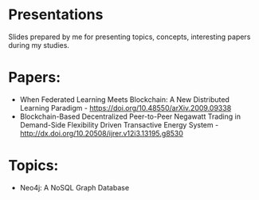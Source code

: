 # Presentations
Slides prepared by me for presenting topics, concepts, interesting papers during my studies.

# Papers:
- When Federated Learning Meets Blockchain: A New Distributed Learning Paradigm - https://doi.org/10.48550/arXiv.2009.09338
- Blockchain-Based Decentralized Peer-to-Peer Negawatt Trading in Demand-Side Flexibility Driven Transactive Energy System - http://dx.doi.org/10.20508/ijrer.v12i3.13195.g8530

# Topics:
- Neo4j: A NoSQL Graph Database
